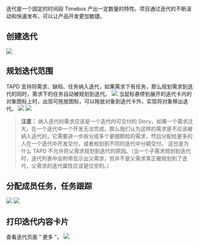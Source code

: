 迭代是一个固定的时间段 Timebox 产出一定数量的特性。项目通过迭代的不断滚动和快速发布，可以让产品开发更加敏捷。

## 创建迭代
![](http://imgcache.tcecqpoc.fsphere.cn/image/mc.qcloudimg.com/static/img/1ea8bfba965fb53bc4c993c961d5b9e3/image.jpg)

## 规划迭代范围
TAPD 支持将需求、缺陷、任务纳入迭代，如果需求下有任务，那么规划需求到迭代的同时，需求下的任务自动被规划到迭代。
![](http://imgcache.tcecqpoc.fsphere.cn/image/mc.qcloudimg.com/static/img/0ff68ea852676e963f5f6ebe40f6eb0c/image.jpg)
当鼠标悬停到展开的迭代卡内的对象图标上时，出现可拖放图标，可以拖放对象到迭代卡外，实现将对象移出迭代。
![](http://imgcache.tcecqpoc.fsphere.cn/image/mc.qcloudimg.com/static/img/019f0e9ffbbc5b4853023d955f8ce706/image.jpg)
![](http://imgcache.tcecqpoc.fsphere.cn/image/mc.qcloudimg.com/static/img/0b6d41b23ad5b6b2c1edc6322681d069/image.jpg)
>**注意：**
>纳入迭代的需求应该是一个迭代内可交付的 Story，如果一个需求过大，在一个迭代中一个开发无法完成，那么我们认为这样的需求是不应该被纳入迭代的，它需要进一步拆分成多个更细颗粒的需求，然后分配给更多的人在一个迭代中开发交付，或者规划到不同的迭代中分期交付。
>这也是为什么 TAPD 不允许将父需求规划到迭代的原因。（当一个子需求规划到迭代时，迭代列表中会附带显示出父需求，但并不是父需求真正被规划到了迭代，父需求的迭代属性应该是位空的。）

## 分配成员任务，任务跟踪
![](http://imgcache.tcecqpoc.fsphere.cn/image/mc.qcloudimg.com/static/img/a8009d1eb4778305aad9198d7f7bb0bf/image.jpg)
![](http://imgcache.tcecqpoc.fsphere.cn/image/mc.qcloudimg.com/static/img/e6ab605ada65de91086714087545907f/image.jpg)

## 打印迭代内容卡片
查看迭代页面 “ 更多 "。
![](http://imgcache.tcecqpoc.fsphere.cn/image/mc.qcloudimg.com/static/img/0d2791b12e4f08995dac4c8c9d5ba2de/image.jpg)
